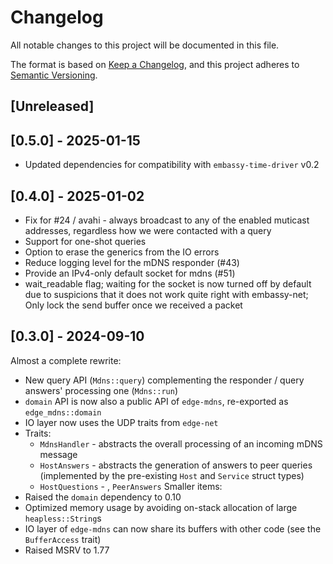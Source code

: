 # Changelog

All notable changes to this project will be documented in this file.

The format is based on [Keep a Changelog](https://keepachangelog.com/en/1.0.0/),
and this project adheres to [Semantic Versioning](https://semver.org/spec/v2.0.0.html).

## [Unreleased]

## [0.5.0] - 2025-01-15
* Updated dependencies for compatibility with `embassy-time-driver` v0.2

## [0.4.0] - 2025-01-02
* Fix for #24 / avahi - always broadcast to any of the enabled muticast addresses, regardless how we were contacted with a query
* Support for one-shot queries
* Option to erase the generics from the IO errors
* Reduce logging level for the mDNS responder (#43)
* Provide an IPv4-only default socket for mdns (#51)
* wait_readable flag; waiting for the socket is now turned off by default due to suspicions that it does not work quite right with embassy-net; Only lock the send buffer once we received a packet

## [0.3.0] - 2024-09-10
Almost a complete rewrite:
* New query API (`Mdns::query`) complementing the responder / query answers' processing one (`Mdns::run`)
* `domain` API is now also a public API of `edge-mdns`, re-exported as `edge_mdns::domain`
* IO layer now uses the UDP traits from `edge-net`
* Traits:
  * `MdnsHandler` - abstracts the overall processing of an incoming mDNS message
  * `HostAnswers` - abstracts the generation of answers to peer queries (implemented by the pre-existing `Host` and `Service` struct types)
  * `HostQuestions` - , `PeerAnswers`
Smaller items:
* Raised the `domain` dependency to 0.10
* Optimized memory usage by avoiding on-stack allocation of large `heapless::String`s
* IO layer of `edge-mdns` can now share its buffers with other code (see the `BufferAccess` trait)
* Raised MSRV to 1.77
